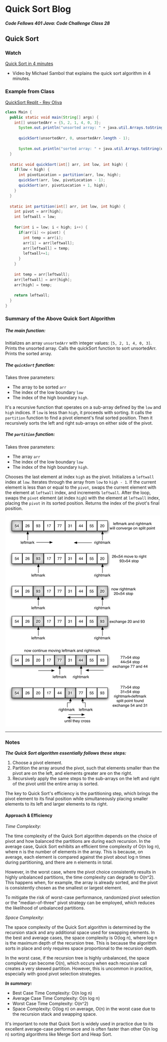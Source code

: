 # Quick Sort Blog
##### Code Fellows 401 Java: Code Challenge Class 28

## Quick Sort 

### Watch
[Quick Sort in 4 minutes](https://www.youtube.com/watch?v=Hoixgm4-P4M)
* Video by Michael Sambol that explains the quick sort algorithm in 4 minutes.

### Example from Class
[QuickSort Replit - Rey Oliva](https://replit.com/@ReynaldoOliva/QuickSort#Main.java)

```java
class Main {
  public static void main(String[] args) {
    int[] unsortedArr = {5, 2, 1, 4, 0, 3};
      System.out.println("unsorted array: " + java.util.Arrays.toString(unsortedArr));

      quickSort(unsortedArr, 0, unsortedArr.length - 1);
    
      System.out.println("sorted array: " + java.util.Arrays.toString(unsortedArr));
  }

  static void quickSort(int[] arr, int low, int high) {
    if(low < high) {
      int pivotLocation = partition(arr, low, high);
      quickSort(arr, low, pivotLocation - 1);
      quickSort(arr, pivotLocation + 1, high);
    }
  }

  static int partition(int[] arr, int low, int high) {
    int pivot = arr[high];
    int leftwall = low;

    for(int i = low; i < high; i++) {
      if(arr[i] <= pivot) {
        int temp = arr[i];
        arr[i] = arr[leftwall];
        arr[leftwall] = temp;
        leftwall+=1;
      }
    }

    int temp = arr[leftwall];
    arr[leftwall] = arr[high];
    arr[high] = temp;

    return leftwall;
  }
}
```

### Summary of the Above Quick Sort Algorithm 

##### The main function:

Initializes an array `unsortedArr` with integer values: `[5, 2, 1, 4, 0, 3]`.
Prints the unsorted array.
Calls the quickSort function to sort unsortedArr.
Prints the sorted array.

##### The `quickSort` function:

Takes three parameters: 
* The array to be sorted `arr` 
* The index of the low boundary `low` 
* The index of the high boundary `high`.

It's a recursive function that operates on a sub-array defined by the `low` and `high` indices.
If `low` is less than `high`, it proceeds with sorting.
It calls the `partition` function to find a pivot element's final sorted position.
Then it recursively sorts the left and right sub-arrays on either side of the pivot.

##### The `partition` function:

Takes three parameters: 
* The array `arr` 
* The index of the low boundary `low`
* The index of the high boundary `high`.

Chooses the last element at index `high` as the pivot.
Initializes a `leftwall` index at `low`.
Iterates through the array from `low` to `high - 1`.
If the current element is less than or equal to the `pivot`, swaps the current element with the element at `leftwall` index, and increments `leftwall`.
After the loop, swaps the `pivot` element (at index `high`) with the element at `leftwall` index, placing the `pivot` in its sorted position.
Returns the index of the pivot's final position.

![Quick Sort](quickSort.png)
___

### Notes
***The Quick Sort algorithm essentially follows these steps:***

1. Choose a pivot element.
2. Partition the array around the pivot, such that elements smaller than the pivot are on the left, and elements greater are on the right.
3. Recursively apply the same steps to the sub-arrays on the left and right of the pivot until the entire array is sorted.

The key to Quick Sort's efficiency is the partitioning step, which brings the pivot element to its final position while 
simultaneously placing smaller elements to its left and larger elements to its right.

#### Approach & Efficiency

*Time Complexity:*

The time complexity of the Quick Sort algorithm depends on the choice of pivot and how balanced the partitions are 
during each recursion. In the average case, Quick Sort exhibits an efficient time complexity of O(n log n), where n is 
the number of elements in the array. This is because, on average, each element is compared against the pivot about log n 
times during partitioning, and there are n elements in total.

However, in the worst case, where the pivot choice consistently results in highly unbalanced partitions, the time 
complexity can degrade to O(n^2). This happens when, for example, the array is already sorted, and the pivot is 
consistently chosen as the smallest or largest element.

To mitigate the risk of worst-case performance, randomized pivot selection or the "median-of-three" pivot strategy can 
be employed, which reduces the likelihood of unbalanced partitions.

*Space Complexity:*

The space complexity of the Quick Sort algorithm is determined by the recursion stack and any additional space used for 
swapping elements. In the best and average cases, the space complexity is O(log n), where log n is the maximum depth of 
the recursion tree. This is because the algorithm sorts in place and only requires space proportional to the recursion 
depth.

In the worst case, if the recursion tree is highly unbalanced, the space complexity can become O(n), which occurs when 
each recursive call creates a very skewed partition. However, this is uncommon in practice, especially with good pivot 
selection strategies.

***In summary:***

* Best Case Time Complexity: O(n log n)
* Average Case Time Complexity: O(n log n)
* Worst Case Time Complexity: O(n^2)
* Space Complexity: O(log n) on average, O(n) in the worst case due to the recursion stack and swapping space.

It's important to note that Quick Sort is widely used in practice due to its excellent average-case performance and is 
often faster than other O(n log n) sorting algorithms like Merge Sort and Heap Sort.

